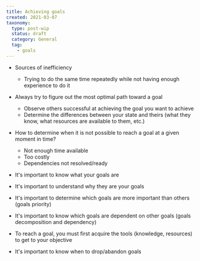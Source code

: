 ```yaml
---
title: Achieving goals
created: 2021-03-07
taxonomy:
  type: post-wip
  status: draft
  category: General
  tag:
    - goals
---
```


* Sources of inefficiency
	* Trying to do the same time repeatedly while not having enough experience to do it

* Always try to figure out the most optimal path toward a goal
	* Observe others successful at achieving the goal you want to achieve
	* Determine the differences between your state and theirs (what they know, what resources are available to them, etc.)

* How to determine when it is not possible to reach a goal at a given moment in time?
	* Not enough time available
	* Too costly
	* Dependencies not resolved/ready

* It's important to know what your goals are
* It's important to understand why they are your goals
* It's important to determine which goals are more important than others (goals priority)
* It's important to know which goals are dependent on other goals (goals decomposition and dependency)
* To reach a goal, you must first acquire the tools (knowledge, resources) to get to your objective
* It's important to know when to drop/abandon goals
